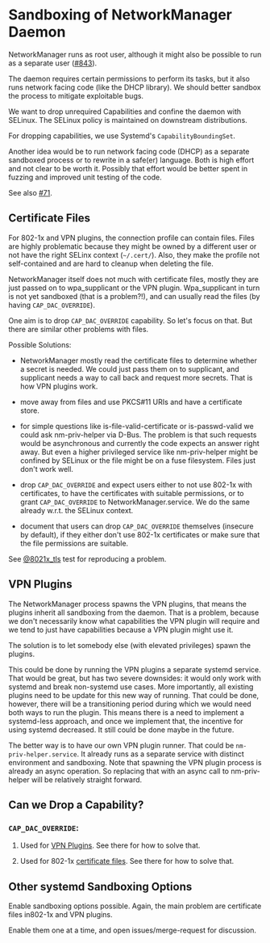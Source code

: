Sandboxing of NetworkManager Daemon
===================================

NetworkManager runs as root user, although it might also be possible to run
as a separate user ([#843](https://gitlab.freedesktop.org/NetworkManager/NetworkManager/-/issues/843)).

The daemon requires certain permissions to perform its tasks, but it also
runs network facing code (like the DHCP library). We should better sandbox
the process to mitigate exploitable bugs.

We want to drop unrequired Capabilities and confine the daemon with SELinux.
The SELinux policy is maintained on downstream distributions.

For dropping capabilities, we use Systemd's `CapabilityBoundingSet`.

Another idea would be to run network facing code (DHCP) as a separate sandboxed process
or to rewrite in a safe(er) language. Both is high effort and not clear to be worth
it. Possibly that effort would be better spent in fuzzing and improved unit testing
of the code.

See also [#71](https://gitlab.freedesktop.org/NetworkManager/NetworkManager/-/issues/71).


Certificate Files
-----------------

For 802-1x and VPN plugins, the connection profile can contain files.
Files are highly problematic because they might be owned by a different
user or not have the right SELinx context (`~/.cert/`). Also, they make the
profile not self-contained and are hard to cleanup when deleting the file.

NetworkManager itself does not much with certificate files, mostly they are just
passed on to wpa_supplicant or the VPN plugin. Wpa_supplicant in turn is not yet
sandboxed (that is a problem?!), and can usually read the files (by having `CAP_DAC_OVERRIDE`).

One aim is to drop `CAP_DAC_OVERRIDE` capability. So let's focus on that.
But there are similar other problems with files.

Possible Solutions:

- NetworkManager mostly read the certificate files to determine whether a secret
  is needed. We could just pass them on to supplicant, and supplicant needs a way
  to call back and request more secrets. That is how VPN plugins work.

- move away from files and use PKCS#11 URIs and have a certificate store.

- for simple questions like is-file-valid-certificate or is-passwd-valid
  we could ask nm-priv-helper via D-Bus. The problem is that such requests
  would be asynchronous and currently the code expects an answer right away.
  But even a higher privileged service like nm-priv-helper might be confined
  by SELinux or the file might be on a fuse filesystem. Files just don't
  work well.

- drop `CAP_DAC_OVERRIDE` and expect users either to not use 802-1x with certificates,
  to have the certificates with suitable permissions, or to grant `CAP_DAC_OVERRIDE`
  to NetworkManager.service. We do the same already w.r.t. the SELinux context.

- document that users can drop `CAP_DAC_OVERRIDE` themselves (insecure by default),
  if they either don't use 802-1x certificates or make sure that the file permissions
  are suitable.

See [@8021x_tls](https://gitlab.freedesktop.org/NetworkManager/NetworkManager-ci/-/merge_requests/998)
test for reproducing a problem.


VPN Plugins
-----------

The NetworkManager process spawns the VPN plugins, that means the plugins
inherit all sandboxing from the daemon. That is a problem, because we don't
necessarily know what capabilities the VPN plugin will require and we tend
to just have capabilities because a VPN plugin might use it.

The solution is to let somebody else (with elevated privileges) spawn the
plugins.

This could be done by running the VPN plugins a separate systemd service. That would
be great, but has two severe downsides: it would only work with systemd and break
non-systemd use cases. More importantly, all existing plugins need to be update
for this new way of running. That could be done, however, there will be a transitioning
period during which we would need both ways to run the plugin. This means there
is a need to implement a systemd-less approach, and once we implement that, the
incentive for using systemd decreased. It still could be done maybe in the future.

The better way is to have our own VPN plugin runner. That could be `nm-priv-helper.service`.
It already runs as a separate service with distinct environment and sandboxing.
Note that spawning the VPN plugin process is already an async operation. So replacing
that with an async call to nm-priv-helper will be relatively straight forward.


Can we Drop a Capability?
-------------------------

### `CAP_DAC_OVERRIDE`:

1) Used for [VPN Plugins](#vpn-plugins).
  See there for how to solve that.

2) Used for 802-1x [certificate files](#certificate-files).
  See there for how to solve that.


Other systemd Sandboxing Options
--------------------------------

Enable sandboxing options possible. Again, the main problem are certificate files in802-1x
and VPN plugins.

Enable them one at a time, and open issues/merge-request for discussion.

